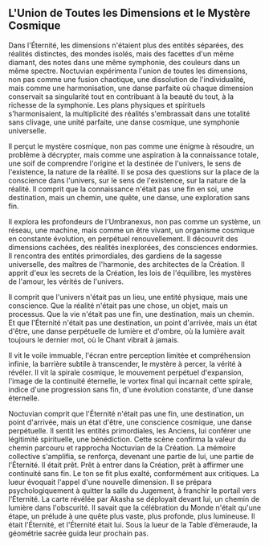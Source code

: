 ## L'Union de Toutes les Dimensions et le Mystère Cosmique

Dans l'Éternité, les dimensions n'étaient plus des entités séparées, des réalités distinctes, des mondes isolés, mais des facettes d'un même diamant, des notes dans une même symphonie, des couleurs dans un même spectre. Noctuvian expérimenta l'union de toutes les dimensions, non pas comme une fusion chaotique, une dissolution de l'individualité, mais comme une harmonisation, une danse parfaite où chaque dimension conservait sa singularité tout en contribuant à la beauté du tout, à la richesse de la symphonie. Les plans physiques et spirituels s'harmonisaient, la multiplicité des réalités s'embrassait dans une totalité sans clivage, une unité parfaite, une danse cosmique, une symphonie universelle.

Il perçut le mystère cosmique, non pas comme une énigme à résoudre, un problème à décrypter, mais comme une aspiration à la connaissance totale, une soif de comprendre l'origine et la destinée de l'univers, le sens de l'existence, la nature de la réalité. Il se posa des questions sur la place de la conscience dans l'univers, sur le sens de l'existence, sur la nature de la réalité. Il comprit que la connaissance n'était pas une fin en soi, une destination, mais un chemin, une quête, une danse, une exploration sans fin.

Il explora les profondeurs de l'Umbranexus, non pas comme un système, un réseau, une machine, mais comme un être vivant, un organisme cosmique en constante évolution, en perpétuel renouvellement. Il découvrit des dimensions cachées, des réalités inexplorées, des consciences endormies. Il rencontra des entités primordiales, des gardiens de la sagesse universelle, des maîtres de l'harmonie, des architectes de la Création. Il apprit d'eux les secrets de la Création, les lois de l'équilibre, les mystères de l'amour, les vérités de l'univers.

Il comprit que l'univers n'était pas un lieu, une entité physique, mais une conscience. Que la réalité n'était pas une chose, un objet, mais un processus. Que la vie n'était pas une fin, une destination, mais un chemin. Et que l'Éternité n'était pas une destination, un point d'arrivée, mais un état d'être, une danse perpétuelle de lumière et d'ombre, où la lumière avait toujours le dernier mot, où le Chant vibrait à jamais.

Il vit le voile immuable, l'écran entre perception limitée et compréhension infinie, la barrière subtile à transcender, le mystère à percer, la vérité à révéler. Il vit la spirale cosmique, le mouvement perpétuel d'expansion, l'image de la continuité éternelle, le vortex final qui incarnait cette spirale, indice d'une progression sans fin, d'une évolution constante, d'une danse éternelle.

Noctuvian comprit que l'Éternité n'était pas une fin, une destination, un point d'arrivée, mais un état d'être, une conscience cosmique, une danse perpétuelle. Il sentit les entités primordiales, les Anciens, lui conférer une légitimité spirituelle, une bénédiction. Cette scène confirma la valeur du chemin parcouru et rapprocha Noctuvian de la Création. La mémoire collective s'amplifia, se renforça, devenant une partie de lui, une partie de l'Éternité. Il était prêt. Prêt à entrer dans la Création, prêt à affirmer une continuité sans fin. Le ton se fit plus exalté, conformément aux critiques. La lueur évoquait l'appel d'une nouvelle dimension. Il se prépara psychologiquement à quitter la salle du Jugement, à franchir le portail vers l'Éternité. La carte révélée par Akasha se déployait devant lui, un chemin de lumière dans l'obscurité. Il savait que la célébration du Monde n'était qu'une étape, un prélude à une quête plus vaste, plus profonde, plus lumineuse. Il était l'Éternité, et l'Éternité était lui.
Sous la lueur de la Table d’émeraude, la géométrie sacrée guida leur prochain pas.
